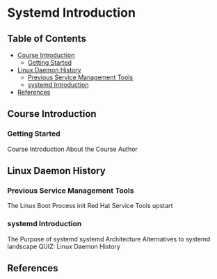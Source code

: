 # Systemd Introduction

## Table of Contents

<!-- START doctoc generated TOC please keep comment here to allow auto update -->
<!-- DON'T EDIT THIS SECTION, INSTEAD RE-RUN doctoc TO UPDATE -->

- [Course Introduction](#course-introduction)
  - [Getting Started](#getting-started)
- [Linux Daemon History](#linux-daemon-history)
  - [Previous Service Management Tools](#previous-service-management-tools)
  - [systemd Introduction](#systemd-introduction)
- [References](#references)

<!-- END doctoc generated TOC please keep comment here to allow auto update -->

## Course Introduction

### Getting Started

Course Introduction
About the Course Author

## Linux Daemon History

### Previous Service Management Tools

The Linux Boot Process
init
Red Hat Service Tools
upstart

### systemd Introduction

The Purpose of systemd
systemd Architecture
Alternatives to systemd
landscape
QUIZ: Linux Daemon History

## References
